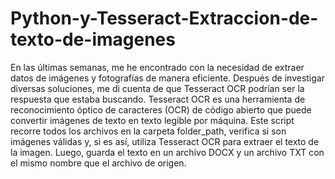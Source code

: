 # Python-y-Tesseract-Extraccion-de-texto-de-imagenes
En las últimas semanas, me he encontrado con la necesidad de extraer datos de imágenes y fotografías de manera eficiente. Después de investigar diversas soluciones, me di cuenta de que Tesseract OCR podrían ser la respuesta que estaba buscando. Tesseract OCR es una herramienta de reconocimiento óptico de caracteres (OCR) de código abierto que puede convertir imágenes de texto en texto legible por máquina.
Este script recorre todos los archivos en la carpeta folder_path, verifica si son imágenes válidas y, si es así, utiliza Tesseract OCR para extraer el texto de la imagen. Luego, guarda el texto en un archivo DOCX y un archivo TXT con el mismo nombre que el archivo de origen.
